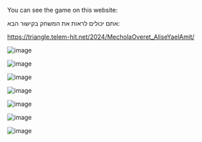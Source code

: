 You can see the game on this website:

אתם יכולים לראות את המשחק בקישור הבא:

https://triangle.telem-hit.net/2024/MecholaOveret_AliseYaelAmit/

![image](https://github.com/user-attachments/assets/a905954c-3695-4924-8ea8-dc13a55cc98b)

![image](https://github.com/user-attachments/assets/d4816343-39c2-46e2-a1e5-a3b3287579e0)

![image](https://github.com/user-attachments/assets/886ed8d9-9a35-4236-b1c7-0a13dae0e236)

![image](https://github.com/user-attachments/assets/2dea691b-073d-484d-8ed7-02f30c5223da)

![image](https://github.com/user-attachments/assets/dc93a909-fda4-4197-a7ce-313f556df442)

![image](https://github.com/user-attachments/assets/cb2ae283-1f9d-4c32-a5ec-bc70b4cf796a)

![image](https://github.com/user-attachments/assets/f89d7f2f-8ff3-4608-86bd-bea11c9c8728)
